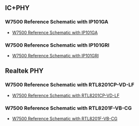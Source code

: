 ## IC+PHY
### W7500 Reference Schematic with IP101GA
  * [W7500 Reference Schematic with IP101GA](../PDF/W7500/w7500_ref_schematic_v1.1_ip_.pdf)
### W7500 Reference Schematic with IP101GRI
  * [W7500 Reference Schematic with IP101GRI](../PDF/W7500/w7500_ip101gri_reference_sch_20170525.pdf)
## Realtek PHY
### W7500 Reference Schematic with RTL8201CP-VD-LF
  * [W7500 Reference Schematic with RTL8201CP-VD-LF](../PDF/W7500/w7500_ref_schematic_v1.1_rtl_.pdf)
### W7500 Reference Schematic with RTL8201F-VB-CG
  * [W7500 Reference Schematic with RTL8201F-VB-CG](../PDF/W7500/w7500_rtl8201f_reference_sch.pdf)
